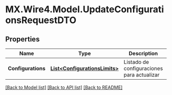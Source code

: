 # MX.Wire4.Model.UpdateConfigurationsRequestDTO
## Properties

Name | Type | Description | Notes
------------ | ------------- | ------------- | -------------
**Configurations** | [**List&lt;ConfigurationsLimits&gt;**](ConfigurationsLimits.md) | Listado de configuraciones para actualizar | 

[[Back to Model list]](../README.md#documentation-for-models) [[Back to API list]](../README.md#documentation-for-api-endpoints) [[Back to README]](../README.md)

